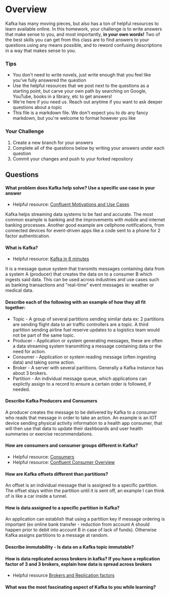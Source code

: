 # Overview

Kafka has many moving pieces, but also has a ton of helpful resources to learn available online. In this homework, your
challenge is to write answers that make sense to you, and most importantly, **in your own words!**
Two of the best skills you can get from this class are to find answers to your questions using any means possible, and to
reword confusing descriptions in a way that makes sense to you. 

### Tips
* You don't need to write novels, just write enough that you feel like you've fully answered the question
* Use the helpful resources that we post next to the questions as a starting point, but carve your own path by searching on Google, YouTube, books in a library, etc to get answers!
* We're here if you need us. Reach out anytime if you want to ask deeper questions about a topic 
* This file is a markdown file. We don't expect you to do any fancy markdown, but you're welcome to format however you like

### Your Challenge
1. Create a new branch for your answers 
2. Complete all of the questions below by writing your answers under each question
3. Commit your changes and push to your forked repository

## Questions
#### What problem does Kafka help solve? Use a specific use case in your answer 
* Helpful resource: [Confluent Motivations and Use Cases](https://youtu.be/BsojaA1XnpM)

Kafka helps streaming data systems to be fast and accurate. The most common example is banking and the improvements with mobile and internet banking processes. Another good example are cellphone notifications, from connected devices for event-driven apps like a code sent to a phone for 2 factor authentication.

#### What is Kafka?
* Helpful resource: [Kafka in 6 minutes](https://youtu.be/Ch5VhJzaoaI) 

It is a message queue system that transmits messages containing data from a system A (producer) that creates the data on to a consumer B which ingests said data. 
This can be used across industries and use cases such as banking transactions and "real-time" event messages ie: weather or medical data.


#### Describe each of the following with an example of how they all fit together: 
 * Topic - A group of several partitions sending similar data ex: 2 partitions are sending flight data to air traffic controllers are a topic. A third  partition sending airline fuel reserve updates to a logistics team would not be part of the same topic.
 * Producer - Application or system generating messages, these are often a data streaming system transmitting a message containing data or the need for action.
 * Consumer - Application or system reading message (often ingesting data) and taking some action.
 * Broker - A server with several partitions. Generally a Kafka instance has about 3 brokers.
 * Partition - An individual message queue, which applications can explictly assign to a record to ensure a certain order is followed, if needed.

#### Describe Kafka Producers and Consumers

A producer creates the message to be delivered by Kafka to a consumer who reads that message in order to take an action. An example is an IOT device sending physical activity information to a health app consumer, that will then use that data to update their dashboards and user health summaries or exercise recommendations.

#### How are consumers and consumer groups different in Kafka? 
* Helpful resource: [Consumers](https://youtu.be/lAdG16KaHLs)
* Helpful resource: [Confluent Consumer Overview](https://youtu.be/Z9g4jMQwog0)

#### How are Kafka offsets different than partitions? 

An offset is an individual message that is assigned to a specific partition.
The offset stays within the partition until it is sent off, an example I can think of is like a car inside a tunnel.

#### How is data assigned to a specific partition in Kafka? 

An application can establish that using a partition key if message ordering is important (ex online bank transfer - reduction from account A should happen prior to debit into account B in case of lack of funds). Otherwise Kafka assigns partitions to a message at random.

#### Describe immutability - Is data on a Kafka topic immutable? 

#### How is data replicated across brokers in kafka? If you have a replication factor of 3 and 3 brokers, explain how data is spread across brokers
* Helpful resource [Brokers and Replication factors](https://youtu.be/ZOU7PJWZU9w)

#### What was the most fascinating aspect of Kafka to you while learning? 
